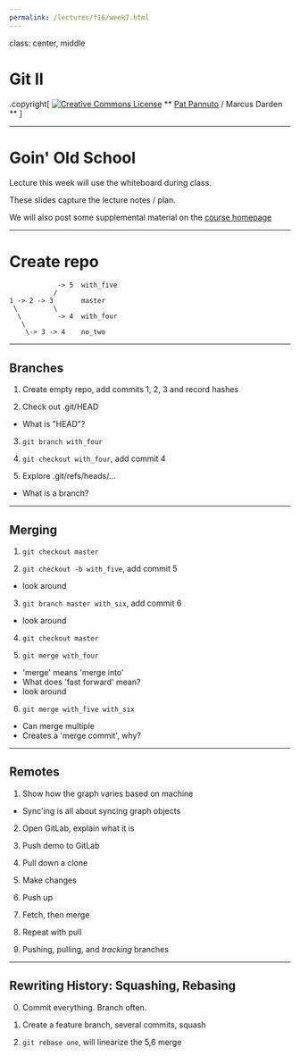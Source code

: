 ```yaml
---
permalink: /lectures/f16/week7.html
---
```


class: center, middle

# Git II

.copyright[
<a rel="license" href="http://creativecommons.org/licenses/by/4.0/"><img alt="Creative Commons License" style="border-width:0" src="https://i.creativecommons.org/l/by/4.0/88x31.png" /></a>
** [Pat Pannuto](http://patpannuto.com) / Marcus Darden **
]


---


# Goin' Old School

Lecture this week will use the whiteboard during class.

These slides capture the lecture notes / plan.

We will also post some supplemental material on the [course homepage](https://unixlab1980.github.io/#schedule)


---

# Create repo

```
            -> 5  with_five
           /
1 -> 2 -> 3       master
 \         \
  \         -> 4  with_four
   \
    \-> 3 -> 4    no_two
```

---

## Branches

1. Create empty repo, add commits 1, 2, 3 and record hashes

2. Check out .git/HEAD
  - What is "HEAD"?

3. `git branch with_four`

4. `git checkout with_four`, add commit 4

5. Explore .git/refs/heads/...
  - What is a branch?


---


## Merging

1. `git checkout master`

2. `git checkout -b with_five`, add commit 5
  - look around

3. `git branch master with_six`, add commit 6
  - look around

4. `git checkout master`

5. `git merge with_four`
  - 'merge' means 'merge into'
  - What does 'fast forward' mean?
  - look around

6. `git merge with_five with_six`
  - Can merge multiple
  - Creates a 'merge commit', why?


---


## Remotes

1. Show how the graph varies based on machine
  - Sync'ing is all about syncing graph objects

2. Open GitLab, explain what it is

3. Push demo to GitLab

4. Pull down a clone

5. Make changes

6. Push up

7. Fetch, then merge

8. Repeat with pull

9. Pushing, pulling, and _tracking_ branches

---


## Rewriting History: Squashing, Rebasing

0. Commit everything. Branch often.

1. Create a feature branch, several commits, squash

2. `git rebase one`, will linearize the 5,6 merge



